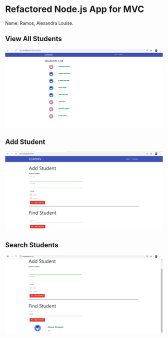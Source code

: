 # Refactored Node.js App for MVC

Name: Ramos, Alexandra Louise.

## View All Students

![alt text](screens/view-all.png)

## Add Student

![alt text](screens/add-student.png)

## Search Students

![alt text](screens/search-students.png)